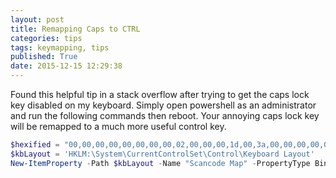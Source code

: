 ```yaml
---
layout: post
title: Remapping Caps to CTRL
categories: tips
tags: keymapping, tips
published: True
date: 2015-12-15 12:29:38
---
```


Found this helpful tip in a stack overflow after trying to get the caps lock key disabled on my keyboard.
Simply open powershell as an administrator and run the following commands then reboot. Your annoying caps lock key will be remapped to a much more useful control key.

~~~ powershell
$hexified = "00,00,00,00,00,00,00,00,02,00,00,00,1d,00,3a,00,00,00,00,00".Split(',') | % { "0x$_"}
$kbLayout = 'HKLM:\System\CurrentControlSet\Control\Keyboard Layout'
New-ItemProperty -Path $kbLayout -Name "Scancode Map" -PropertyType Binary -Value ([byte[]]$hexified)
~~~
